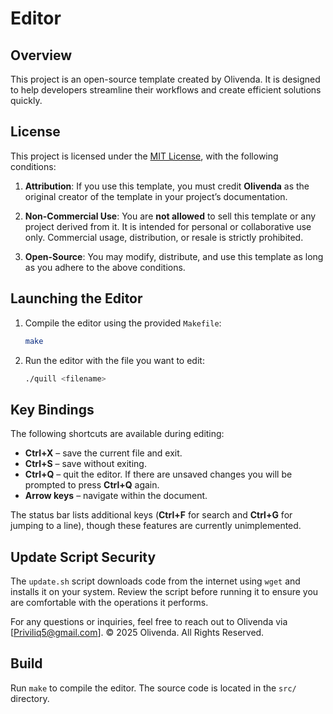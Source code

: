 # Editor

## Overview
This project is an open-source template created by Olivenda. It is designed to help developers streamline their workflows and create efficient solutions quickly.

## License

This project is licensed under the [MIT License](LICENSE), with the following conditions:

1. **Attribution**: If you use this template, you must credit **Olivenda** as the original creator of the template in your project’s documentation.
   
2. **Non-Commercial Use**: You are **not allowed** to sell this template or any project derived from it. It is intended for personal or collaborative use only. Commercial usage, distribution, or resale is strictly prohibited.

3. **Open-Source**: You may modify, distribute, and use this template as long as you adhere to the above conditions.

## Launching the Editor

1. Compile the editor using the provided `Makefile`:
   ```bash
   make
   ```
2. Run the editor with the file you want to edit:
   ```bash
   ./quill <filename>
   ```

## Key Bindings

The following shortcuts are available during editing:

- **Ctrl+X** – save the current file and exit.
- **Ctrl+S** – save without exiting.
- **Ctrl+Q** – quit the editor. If there are unsaved changes you will be prompted to press **Ctrl+Q** again.
- **Arrow keys** – navigate within the document.

The status bar lists additional keys (**Ctrl+F** for search and **Ctrl+G** for jumping to a line), though these features are currently unimplemented.

## Update Script Security

The `update.sh` script downloads code from the internet using `wget` and installs it on your system. Review the script before running it to ensure you are comfortable with the operations it performs.


   
For any questions or inquiries, feel free to reach out to Olivenda via [Priviliq5@gmail.com].
© 2025 Olivenda. All Rights Reserved.

## Build
Run `make` to compile the editor. The source code is located in the `src/` directory.

